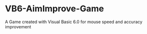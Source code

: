 # VB6-AimImprove-Game
A Game created with Visual Basic 6.0 for mouse speed and accuracy improvement
